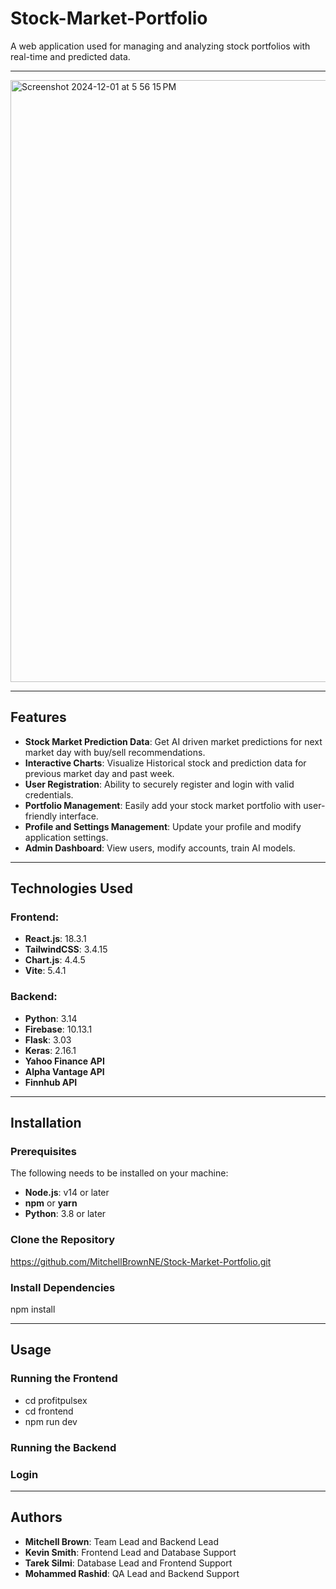 # Stock-Market-Portfolio

A web application used for managing and analyzing stock portfolios with real-time and predicted data.

---

<img width="963" alt="Screenshot 2024-12-01 at 5 56 15 PM" src="https://github.com/user-attachments/assets/0a59a213-7801-427b-b3d4-c504af860212">


---

## Features
- **Stock Market Prediction Data**: Get AI driven market predictions for next market day with buy/sell recommendations.
- **Interactive Charts**: Visualize Historical stock and prediction data for previous market day and past week.
- **User Registration**: Ability to securely register and login with valid credentials.
- **Portfolio Management**: Easily add your stock market portfolio with user-friendly interface.
- **Profile and Settings Management**: Update your profile and modify application settings.
- **Admin Dashboard**: View users, modify accounts, train AI models.

---

## Technologies Used

### Frontend:
- **React.js**: 18.3.1
- **TailwindCSS**: 3.4.15
- **Chart.js**: 4.4.5
- **Vite**: 5.4.1

### Backend:
- **Python**: 3.14
- **Firebase**: 10.13.1
- **Flask**: 3.03
- **Keras**: 2.16.1
- **Yahoo Finance API**
- **Alpha Vantage API**
- **Finnhub API**

---

## Installation

### Prerequisites
The following needs to be installed on your machine:
- **Node.js**: v14 or later
- **npm** or **yarn**
- **Python**: 3.8 or later

### Clone the Repository
https://github.com/MitchellBrownNE/Stock-Market-Portfolio.git

### Install Dependencies
npm install

---

## Usage

### Running the Frontend
- cd profitpulsex
- cd frontend
- npm run dev

### Running the Backend


### Login


---

## Authors
- **Mitchell Brown**: Team Lead and Backend Lead
- **Kevin Smith**: Frontend Lead and Database Support
- **Tarek Silmi**: Database Lead and Frontend Support
- **Mohammed Rashid**: QA Lead and Backend Support


